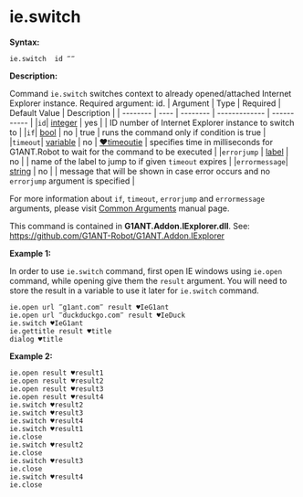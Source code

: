 # ie.switch

**Syntax:**

```G1ANT
ie.switch  id ‴‴
```

**Description:**

Command `ie.switch` switches context to already opened/attached Internet Explorer instance. Required argument: id.
| Argument | Type | Required | Default Value | Description |
| -------- | ---- | -------- | ------------- | ----------- |
|`id`| [integer](https://github.com/G1ANT-Robot/G1ANT.Manual/blob/master/G1ANT-Language/Structures/integer.md)  | yes |  | ID number of Internet Explorer instance to switch to  |
|`if`| [bool](https://github.com/G1ANT-Robot/G1ANT.Manual/blob/master/G1ANT-Language/Structures/bool.md) | no | true | runs the command only if condition is true |
|`timeout`| [variable](https://github.com/G1ANT-Robot/G1ANT.Manual/blob/master/G1ANT-Language/Special-Characters/variable.md) | no | [♥timeoutie](https://github.com/G1ANT-Robot/G1ANT.Manual/blob/master/G1ANT-Language/Variables/Special-Variables.md) | specifies time in milliseconds for G1ANT.Robot to wait for the command to be executed |
|`errorjump` | [label](https://github.com/G1ANT-Robot/G1ANT.Manual/blob/master/G1ANT-Language/Structures/label.md) | no | | name of the label to jump to if given `timeout` expires |
|`errormessage`| [string](https://github.com/G1ANT-Robot/G1ANT.Manual/blob/master/G1ANT-Language/Structures/string.md) | no |  | message that will be shown in case error occurs and no `errorjump` argument is specified |

For more information about `if`, `timeout`, `errorjump` and `errormessage` arguments, please visit [Common Arguments](https://github.com/G1ANT-Robot/G1ANT.Manual/blob/master/G1ANT-Language/Common-Arguments.md)  manual page.

This command is contained in **G1ANT.Addon.IExplorer.dll**.
See: https://github.com/G1ANT-Robot/G1ANT.Addon.IExplorer

**Example 1:**

In order to use `ie.switch` command, first open IE windows using `ie.open` command, while opening give them the `result` argument. You will need to store the result in a variable to use it later for `ie.switch` command.

```G1ANT
ie.open url ‴g1ant.com‴ result ♥IeG1ant
ie.open url ‴duckduckgo.com‴ result ♥IeDuck
ie.switch ♥IeG1ant
ie.gettitle result ♥title
dialog ♥title
```

**Example 2:**

```G1ANT
ie.open result ♥result1
ie.open result ♥result2
ie.open result ♥result3
ie.open result ♥result4
ie.switch ♥result2
ie.switch ♥result3
ie.switch ♥result4
ie.switch ♥result1
ie.close
ie.switch ♥result2
ie.close
ie.switch ♥result3
ie.close
ie.switch ♥result4
ie.close
```

